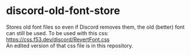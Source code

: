 # discord-old-font-store
Stores old font files so even if Discord removes them, the old (better) font can still be used. 
To be used with this css: https://css.f53.dev/discord/RevertFont.css<br>
An edited version of that css file is in this repository.
